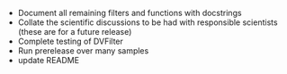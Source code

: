 - Document all remaining filters and functions with docstrings
- Collate the scientific discussions to be had with responsible scientists (these are for a future release)
- Complete testing of DVFilter
- Run prerelease over many samples
- update README
